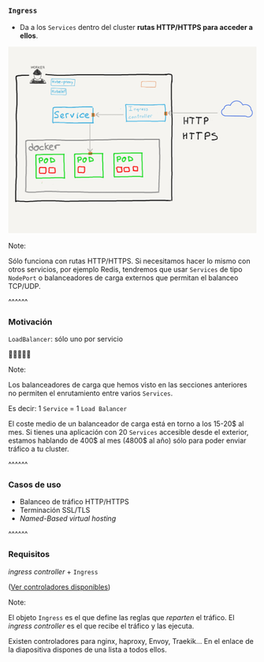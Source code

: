 ### `Ingress`

* Da a los `Services` dentro del cluster **rutas HTTP/HTTPS para acceder a ellos**.

<img src="../../images/ingress.png" class="r-stretch" alt="Ingress">

Note:

Sólo funciona con rutas HTTP/HTTPS.  Si necesitamos hacer lo mismo con otros servicios, 
por ejemplo Redis, tendremos que usar `Services` de tipo `NodePort` o balanceadores 
de carga externos que permitan el balanceo TCP/UDP.

^^^^^^

### Motivación

`LoadBalancer`: sólo uno por servicio 

💸💸💸💸💸

Note:

Los balanceadores de carga que hemos visto en las secciones anteriores no permiten
el enrutamiento entre varios `Services`.

Es decir: 1 `Service` = 1 `Load Balancer`

El coste medio de un balanceador de carga está en torno a los 15-20$ al mes.
Si tienes una aplicación con 20 `Services` accesible desde el exterior, estamos hablando de 
400$ al mes (4800$ al año) sólo para poder enviar tráfico a tu cluster.

^^^^^^

### Casos de uso

* Balanceo de tráfico HTTP/HTTPS
* Terminación SSL/TLS
* _Named-Based virtual hosting_


^^^^^^

### Requisitos

_ingress controller_ + `Ingress`

([Ver controladores disponibles](https://kubernetes.io/docs/concepts/services-networking/ingress-controllers/))

Note:

El objeto `Ingress` es el que define las reglas que _reparten_ el tráfico. 
El _ingress controller_ es el que recibe el tráfico y las ejecuta.

Existen controladores para nginx, haproxy, Envoy, Traekik... En el enlace
de la diapositiva dispones de una lista a todos ellos.


